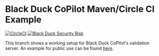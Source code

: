 # Black Duck CoPilot Maven/Circle CI Example

[![CircleCI](https://img.shields.io/circleci/project/github/BlackDuckCoPilot/example-maven-circle/master.svg)](https://circleci.com/gh/BlackDuckCoPilot/example-maven-circle) [![Black Duck Security Risk](https://copilot.blackducksoftware.com/github/groups/BlackDuckCoPilot/locations/example-maven-circle/public/results/branches/master/badge-risk.svg)](https://copilot.blackducksoftware.com/github/groups/BlackDuckCoPilot/locations/example-maven-circle/public/results/branches/master)

This branch shows a working setup for Black Duck CoPilot's validation server. An example for public use can be found [here](https://github.com/BlackDuckCoPilot/example-maven-circle).
